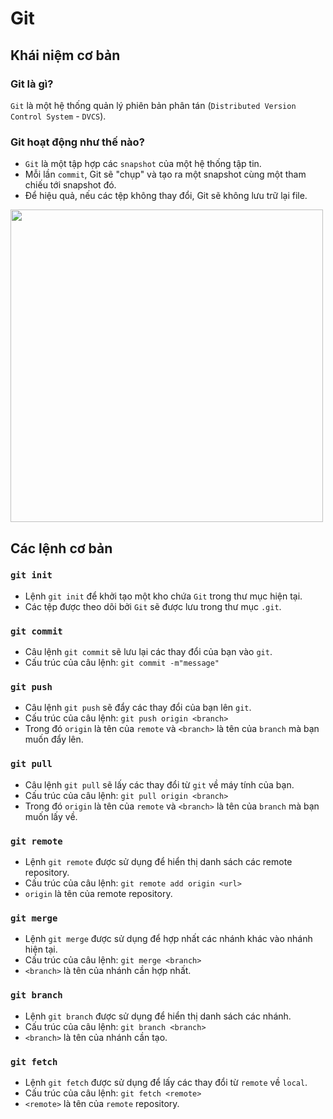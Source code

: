 # Git
## Khái niệm cơ bản
### Git là gì?
`Git` là một hệ thống quản lý phiên bản phân tán (`Distributed Version Control System` - `DVCS`).
### Git hoạt động như thế nào?
* `Git` là một tập hợp các `snapshot` của một hệ thống tập tin.
* Mỗi lần `commit`, Git sẽ "chụp" và tạo ra một snapshot cùng một tham chiếu tới snapshot đó.
* Để hiệu quả, nếu các tệp không thay đổi, Git sẽ không lưu trữ lại file.

<img src="https://user-images.githubusercontent.com/84316258/203686786-e039e80a-1863-4399-921b-26fb5954ec7f.png" width="500" />

## Các lệnh cơ bản

### `git init`
* Lệnh `git init` để khởi tạo một kho chứa `Git` trong thư mục hiện tại.
* Các tệp được theo dõi bởi `Git` sẽ được lưu trong thư mục `.git`.

### `git commit`
* Câu lệnh `git commit` sẽ lưu lại các thay đổi của bạn vào `git`.
* Cấu trúc của câu lệnh: `git commit -m"message"`

### `git push`
* Câu lệnh `git push` sẽ đẩy các thay đổi của bạn lên `git`.
* Cấu trúc của câu lệnh: `git push origin <branch>`
* Trong đó `origin` là tên của `remote` và `<branch>` là tên của `branch` mà bạn muốn đẩy lên.

### `git pull`
* Câu lệnh `git pull` sẽ lấy các thay đổi từ `git` về máy tính của bạn.
* Cấu trúc của câu lệnh: `git pull origin <branch>`
* Trong đó `origin` là tên của `remote` và `<branch>` là tên của `branch` mà bạn muốn lấy về.

### `git remote`
* Lệnh `git remote` được sử dụng để hiển thị danh sách các remote repository.
* Cấu trúc của câu lệnh: `git remote add origin <url>`
* `origin` là tên của remote repository.

### `git merge`
* Lệnh `git merge` được sử dụng để hợp nhất các nhánh khác vào nhánh hiện tại.
* Cấu trúc của câu lệnh: `git merge <branch>`
* `<branch>` là tên của nhánh cần hợp nhất.

### `git branch`
* Lệnh `git branch` được sử dụng để hiển thị danh sách các nhánh.
* Cấu trúc của câu lệnh: `git branch <branch>`
* `<branch>` là tên của nhánh cần tạo.

### `git fetch`
* Lệnh `git fetch` được sử dụng để lấy các thay đổi từ `remote` về `local`.
* Cấu trúc của câu lệnh: `git fetch <remote>`
* `<remote>` là tên của `remote` repository.
